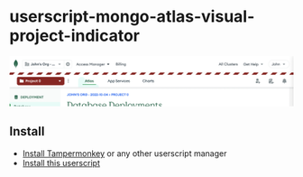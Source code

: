 # userscript-mongo-atlas-visual-project-indicator

![screenshot](screenshot.png)

## Install
* [Install Tampermonkey](https://www.tampermonkey.net/) or any other userscript manager
* [Install this userscript](https://github.com/qoomon/userscript-mongo-atlas-visual-project-indicator/raw/main/mongo-atlas-visual-project-indicator.user.js)
